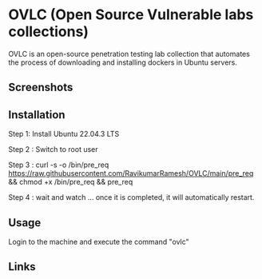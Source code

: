 # OVLC (Open Source Vulnerable labs collections) 

OVLC is an open-source penetration testing lab collection that automates the process of downloading and installing dockers in Ubuntu servers.

Screenshots
----


Installation
----

Step 1: Install Ubuntu 22.04.3 LTS 

Step 2 : Switch to root user

Step 3 : curl -s -o /bin/pre_req https://raw.githubusercontent.com/RavikumarRamesh/OVLC/main/pre_req  && chmod +x /bin/pre_req && pre_req

Step 4 : wait and watch ... once it is completed, it will automatically restart.

Usage
----

Login to the machine and execute the command "ovlc"



Links
----

